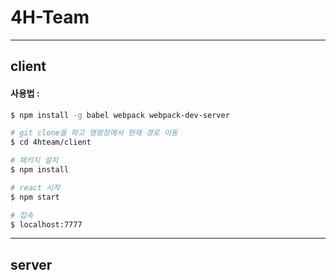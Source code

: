 # 4H-Team
---
## client
#### 사용법 : 
```bash
$ npm install -g babel webpack webpack-dev-server

# git clone을 하고 명령창에서 현재 경로 이동
$ cd 4hteam/client

# 패키지 설치
$ npm install

# react 시작
$ npm start

# 접속
$ localhost:7777
```

---
## server
